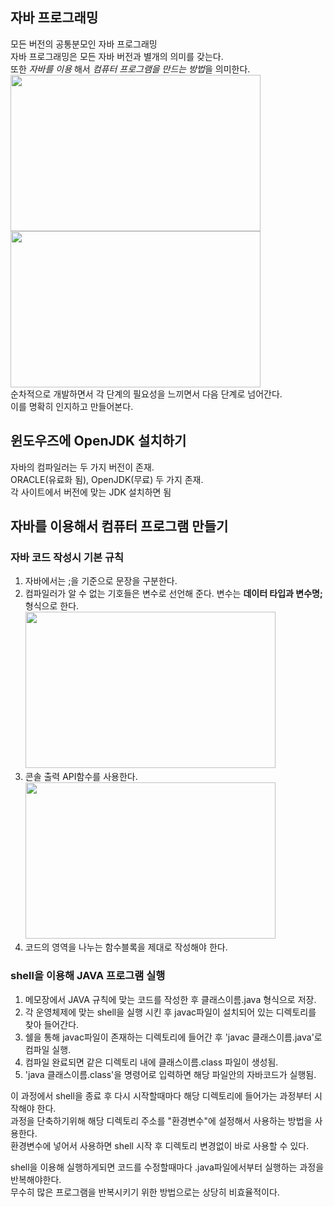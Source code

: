 ## 자바 프로그래밍
모든 버전의 공통분모인 자바 프로그래밍   
자바 프로그래밍은 모든 자바 버전과 별개의 의미를 갖는다.   
또한 *자바를 이용* 해서 *컴퓨터 프로그램을 만드는 방법*을 의미한다.  
<img src="https://user-images.githubusercontent.com/88714716/180596499-33ea3128-add1-4126-a318-d976452b9133.png" width="400" height="250"><img>   
<img src="https://user-images.githubusercontent.com/88714716/180596550-f35f6149-fee1-480c-b1e1-01b6a1aef274.png" width="400" height="250"><img>   
순차적으로 개발하면서 각 단계의 필요성을 느끼면서 다음 단계로 넘어간다.   
이를 명확히 인지하고 만들어본다.

## 윈도우즈에 OpenJDK 설치하기
자바의 컴파일러는 두 가지 버전이 존재.   
ORACLE(유료화 됨), OpenJDK(무료) 두 가지 존재.   
각 사이트에서 버전에 맞는 JDK 설치하면 됨   


## 자바를 이용해서 컴퓨터 프로그램 만들기
### 자바 코드 작성시 기본 규칙
1. 자바에서는 ;을 기준으로 문장을 구분한다.
2. 컴파일러가 알 수 없는 기호들은 변수로 선언해 준다. 변수는 **데이터 타입과 변수명;** 형식으로 한다.
<img src="https://user-images.githubusercontent.com/88714716/180597325-82af082f-2ce8-4432-a052-2a792c83eb80.png" width="400" height="250"><img> 
4. 콘솔 출력 API함수를 사용한다.
<img src="https://user-images.githubusercontent.com/88714716/180597380-df4114b6-f43d-4ae1-aa88-2c1a9b127037.png" width="400" height="250"><img>
6. 코드의 영역을 나누는 함수블록을 제대로 작성해야 한다.


### shell을 이용해 JAVA 프로그램 실행
1. 메모장에서 JAVA 규칙에 맞는 코드를 작성한 후 클래스이름.java 형식으로 저장.
2. 각 운영체제에 맞는 shell을 실행 시킨 후 javac파일이 설치되어 있는 디렉토리를 찾아 들어간다.
3. 쉘을 통해 javac파일이 존재하는 디렉토리에 들어간 후 'javac 클래스이름.java'로 컴파일 실행.
4. 컴파일 완료되면 같은 디렉토리 내에 클래스이름.class 파일이 생성됨.
5. 'java 클래스이름.class'을 명령어로 입력하면 해당 파일안의 자바코드가 실행됨.   

이 과정에서 shell을 종료 후 다시 시작할때마다 해당 디렉토리에 들어가는 과정부터 시작해야 한다.   
과정을 단축하기위해 해당 디렉토리 주소를 "환경변수"에 설정해서 사용하는 방법을 사용한다.   
환경변수에 넣어서 사용하면 shell 시작 후 디렉토리 변경없이 바로 사용할 수 있다.   
   
   
shell을 이용해 실행하게되면 코드를 수정할때마다 .java파일에서부터 실행하는 과정을 반복해야한다.   
무수히 많은 프로그램을 반복시키기 위한 방법으로는 상당히 비효율적이다.   
 

